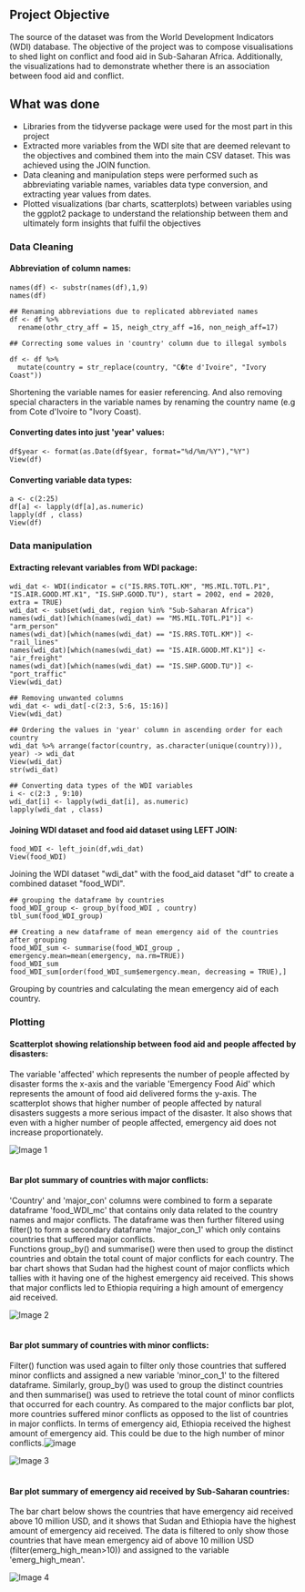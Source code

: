 ## Project Objective
The source of the dataset was from the World Development Indicators (WDI) database. The objective of the project was to compose visualisations to shed light on conflict and food aid in 
Sub-Saharan Africa. Additionally, the visualizations had to demonstrate whether there is an association between food aid and conflict.

## What was done
- Libraries from the tidyverse package were used for the most part in this project
- Extracted more variables from the WDI site that are deemed relevant to the objectives and combined them into the main CSV dataset. This was achieved using the JOIN function.
- Data cleaning and manipulation steps were performed such as abbreviating variable names, variables data type conversion, and extracting year values from dates.
- Plotted visualizations (bar charts, scatterplots) between variables using the ggplot2 package to understand the relationship between them and ultimately form insights that fulfil the objectives

### Data Cleaning

#### Abbreviation of column names:
```
names(df) <- substr(names(df),1,9)
names(df)

## Renaming abbreviations due to replicated abbreviated names
df <- df %>%
  rename(othr_ctry_aff = 15, neigh_ctry_aff =16, non_neigh_aff=17)

## Correcting some values in 'country' column due to illegal symbols

df <- df %>% 
  mutate(country = str_replace(country, "C�te d'Ivoire", "Ivory Coast"))
```
Shortening the variable names for easier referencing. And also removing special characters in the variable names by renaming the country name (e.g from Cote d'Ivoire to "Ivory Coast).

#### Converting dates into just 'year' values:
```
df$year <- format(as.Date(df$year, format="%d/%m/%Y"),"%Y")
View(df)
```

#### Converting variable data types:
```
a <- c(2:25)
df[a] <- lapply(df[a],as.numeric)
lapply(df , class)
View(df)
```

### Data manipulation

#### Extracting relevant variables from WDI package:
```
wdi_dat <- WDI(indicator = c("IS.RRS.TOTL.KM", "MS.MIL.TOTL.P1", "IS.AIR.GOOD.MT.K1", "IS.SHP.GOOD.TU"), start = 2002, end = 2020, extra = TRUE)
wdi_dat <- subset(wdi_dat, region %in% "Sub-Saharan Africa")
names(wdi_dat)[which(names(wdi_dat) == "MS.MIL.TOTL.P1")] <- "arm_person"
names(wdi_dat)[which(names(wdi_dat) == "IS.RRS.TOTL.KM")] <- "rail_lines"
names(wdi_dat)[which(names(wdi_dat) == "IS.AIR.GOOD.MT.K1")] <- "air_freight"
names(wdi_dat)[which(names(wdi_dat) == "IS.SHP.GOOD.TU")] <- "port_traffic"
View(wdi_dat)

## Removing unwanted columns
wdi_dat <- wdi_dat[-c(2:3, 5:6, 15:16)]
View(wdi_dat)

## Ordering the values in 'year' column in ascending order for each country
wdi_dat %>% arrange(factor(country, as.character(unique(country))), year) -> wdi_dat
View(wdi_dat)
str(wdi_dat)

## Converting data types of the WDI variables
i <- c(2:3 , 9:10)
wdi_dat[i] <- lapply(wdi_dat[i], as.numeric)
lapply(wdi_dat , class)
```

#### Joining WDI dataset and food aid dataset using LEFT JOIN:
```
food_WDI <- left_join(df,wdi_dat)
View(food_WDI)
```
Joining the WDI dataset "wdi_dat" with the food_aid dataset "df" to create a combined dataset "food_WDI".

```
## grouping the dataframe by countries
food_WDI_group <- group_by(food_WDI , country)
tbl_sum(food_WDI_group)

## Creating a new dataframe of mean emergency aid of the countries after grouping
food_WDI_sum <- summarise(food_WDI_group , emergency.mean=mean(emergency, na.rm=TRUE))
food_WDI_sum
food_WDI_sum[order(food_WDI_sum$emergency.mean, decreasing = TRUE),]
```
Grouping by countries and calculating the mean emergency aid of each country. 

### Plotting

#### Scatterplot showing relationship between food aid and people affected by disasters:
The variable 'affected' which represents the number of people affected by disaster forms the x-axis and the variable 'Emergency Food Aid' which represents the amount of food aid delivered forms the y-axis.
The scatterplot shows that higher number of people affected by natural disasters suggests a more serious impact of the disaster. It also shows that even with a higher number of people affected, emergency aid does not increase proportionately.

![Image 1](https://github.com/bayyangjie/Data-Visualization-and-Storytelling/blob/main/Images/Picture%201.png?raw=true) <br> <br>

#### Bar plot summary of countries with major conflicts:
'Country' and 'major_con' columns were combined to form a separate dataframe 'food_WDI_mc' that contains only data related to the country names and major conflicts. 
The dataframe was then further filtered using filter() to form a secondary dataframe 'major_con_1' which only contains countries that suffered major conflicts.  
Functions group_by() and summarise() were then used to group the distinct countries and obtain the total count of major conflicts for each country.
The bar chart shows that Sudan had the highest count of major conflicts which tallies with it having one of the highest emergency aid received. This shows that major conflicts led to Ethiopia requiring a high amount of emergency aid received.

![Image 2](https://github.com/bayyangjie/Data-Visualization-and-Storytelling/blob/main/Images/Picture%202.png?raw=true) <br> <br>

#### Bar plot summary of countries with minor conflicts:
Filter() function was used again to filter only those countries that suffered minor conflicts and assigned a new variable 'minor_con_1' to the filtered dataframe.
Similarly, group_by() was used to group the distinct countries and then summarise() was used to retrieve the total count of minor conflicts that occurred for each country.
As compared to the major conflicts bar plot, more countries suffered minor conflicts as opposed to the list of countries in major conflicts. In terms of emergency aid, Ethiopia received the highest amount of emergency aid. This could be due to the high number of minor conflicts.![image](https://github.com/bayyangjie/Data-Visualization-and-Storytelling/assets/153354426/d0b8bd21-46ce-4862-aa46-0a4d8f4df727)

![Image 3](https://github.com/bayyangjie/Data-Visualization-and-Storytelling/blob/main/Images/Picture%203.png?raw=true) <br> <br>

#### Bar plot summary of emergency aid received by Sub-Saharan countries:
The bar chart below shows the countries that have emergency aid received above 10 million USD, and it shows that Sudan and Ethiopia have the highest amount of emergency aid received.
The data is filtered to only show those countries that have mean emergency aid of above 10 million USD (filter(emerg_high_mean>10)) and assigned to the variable 'emerg_high_mean'.

![Image 4](https://github.com/bayyangjie/Data-Visualization-and-Storytelling/blob/main/Images/Picture%204.png?raw=true)
